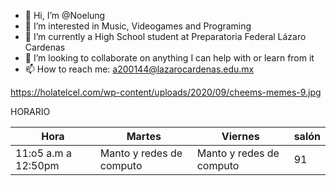 - 👋 Hi, I’m @Noelung
- 👀 I’m interested in Music, Videogames and Programing
- 🌱 I’m currently a High School student at Preparatoria Federal Lázaro Cardenas
- 💞️ I’m looking to collaborate on anything I can help with or learn from it
- 📫 How to reach me: a200144@lazarocardenas.edu.mx

https://holatelcel.com/wp-content/uploads/2020/09/cheems-memes-9.jpg  

HORARIO

| Hora                 | Martes                    | Viernes                  | salón |
|----------------------|---------------------------|--------------------------|-------|
| 11:o5 a.m  a 12:50pm |  Manto y redes de computo | Manto y redes de computo | 91    |
<!---
Noelung/Noelung is a ✨ special ✨ repository because its `README.md` (this file) appears on your GitHub profile.
You can click the Preview link to take a look at your changes.
--->
